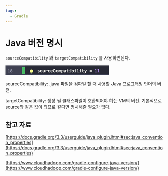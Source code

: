 ```yaml
---
tags:
  - Gradle
---
```

# Java 버전 명시

`sourceCompatibility` 와 `targetCompatibility` 를 사용하면된다.

![Untitled](assets/Untitled-4545561.png)

sourceCompatibility: .java 파일을 컴파일 할 때 사용할 Java 프로그래밍 언어의 버전.

targetCompatibility: 생성 될 클래스파일이 호환되어야 하는 VM의 버전. 기본적으로 source와 같은 값이 되므로 같다면 명시해줄 필요가 없다.

## 참고 자료

[https://docs.gradle.org/3.3/userguide/java_plugin.html#sec:java_convention_properties](https://docs.gradle.org/3.3/userguide/java_plugin.html#sec:java_convention_properties)

[https://www.cloudhadoop.com/gradle-configure-java-version/](https://www.cloudhadoop.com/gradle-configure-java-version/)